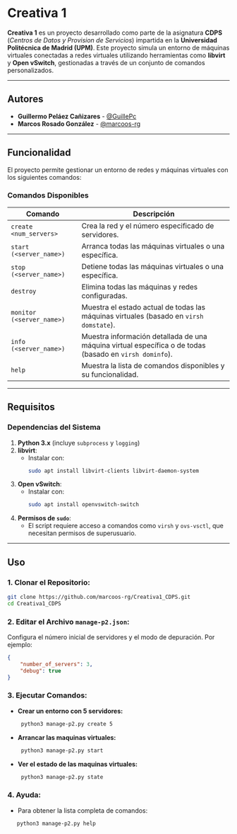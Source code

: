 # Creativa 1

**Creativa 1** es un proyecto desarrollado como parte de la asignatura **CDPS** (*Centros de Datos y Provision de Servicios*) impartida en la **Universidad Politécnica de Madrid (UPM)**. Este proyecto simula un entorno de máquinas virtuales conectadas a redes virtuales utilizando herramientas como **libvirt** y **Open vSwitch**, gestionadas a través de un conjunto de comandos personalizados.

---

## Autores

- **Guillermo Peláez Cañizares** - [@GuillePc](https://github.com/GuillePc)
- **Marcos Rosado González** - [@marcoos-rg](https://github.com/marcoos-rg)

---

## Funcionalidad

El proyecto permite gestionar un entorno de redes y máquinas virtuales con los siguientes comandos:

### Comandos Disponibles

| Comando                          | Descripción                                                                                   |
|----------------------------------|-----------------------------------------------------------------------------------------------|
| `create <num_servers>`           | Crea la red y el número especificado de servidores.                                           |
| `start (<server_name>)`      | Arranca todas las máquinas virtuales o una específica.                                        |
| `stop (<server_name>)`       | Detiene todas las máquinas virtuales o una específica.                                        |
| `destroy`                        | Elimina todas las máquinas y redes configuradas.                                              |
| `monitor (<server_name>)`                          | Muestra el estado actual de todas las máquinas virtuales (basado en `virsh domstate`).        |
| `info (<server_name>)`           | Muestra información detallada de una máquina virtual específica o de todas (basado en `virsh dominfo`). |
| `help`                           | Muestra la lista de comandos disponibles y su funcionalidad.                                  |

---

## Requisitos

### Dependencias del Sistema

1. **Python 3.x** (incluye `subprocess` y `logging`)
2. **libvirt**:
   - Instalar con:
     ```bash
     sudo apt install libvirt-clients libvirt-daemon-system
     ```
3. **Open vSwitch**:
   - Instalar con:
     ```bash
     sudo apt install openvswitch-switch
     ```
4. **Permisos de `sudo`**:
   - El script requiere acceso a comandos como `virsh` y `ovs-vsctl`, que necesitan permisos de superusuario.

---

## Uso

### 1. **Clonar el Repositorio**:
   ```bash
   git clone https://github.com/marcoos-rg/Creativa1_CDPS.git
   cd Creativa1_CDPS
  ```
### 2. **Editar el Archivo `manage-p2.json`:**

Configura el número inicial de servidores y el modo de depuración. Por ejemplo:
```json
{
    "number_of_servers": 3,
    "debug": true
}
```
### 3. **Ejecutar Comandos:**
* **Crear un entorno con 5 servidores:**
  ```bash
   python3 manage-p2.py create 5
  ```
* **Arrancar las maquinas virtuales:**
  ```bash
   python3 manage-p2.py start
  ```
* **Ver el estado de las maquinas virtuales:**
  ```bash
   python3 manage-p2.py state
  ```
### 4. **Ayuda:**
* Para obtener la lista completa de comandos: 
```bash
   python3 manage-p2.py help
  ```
